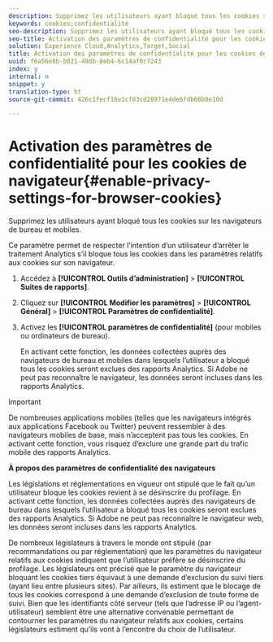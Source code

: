 ```yaml
---
description: Supprimez les utilisateurs ayant bloqué tous les cookies sur les navigateurs de bureau et mobiles.
keywords: cookies;confidentialité
seo-description: Supprimez les utilisateurs ayant bloqué tous les cookies sur les navigateurs de bureau et mobiles.
seo-title: Activation des paramètres de confidentialité pour les cookies de navigateur
solution: Experience Cloud,Analytics,Target,Social
title: Activation des paramètres de confidentialité pour les cookies de navigateur
uuid: f6a56e8b-b021-49db-8eb4-6c14af0c7243
index: y
internal: n
snippet: y
translation-type: ht
source-git-commit: 426c1fecf16e1cf83cd28971e4de6fdb66b0e10d

---
```



# Activation des paramètres de confidentialité pour les cookies de navigateur{#enable-privacy-settings-for-browser-cookies}

Supprimez les utilisateurs ayant bloqué tous les cookies sur les navigateurs de bureau et mobiles.

Ce paramètre permet de respecter l’intention d’un utilisateur d’arrêter le traitement Analytics s’il bloque tous les cookies dans les paramètres relatifs aux cookies sur son navigateur.

1. Accédez à **[!UICONTROL Outils d’administration]** &gt; **[!UICONTROL Suites de rapports]**.
1. Cliquez sur **[!UICONTROL Modifier les paramètres]** &gt; **[!UICONTROL Général]** &gt; **[!UICONTROL Paramètres de confidentialité]**.
1. Activez les **[!UICONTROL paramètres de confidentialité]** (pour mobiles ou ordinateurs de bureau).

   En activant cette fonction, les données collectées auprès des navigateurs de bureau et mobiles dans lesquels l’utilisateur a bloqué tous les cookies seront exclues des rapports Analytics. Si Adobe ne peut pas reconnaître le navigateur, les données seront incluses dans les rapports Analytics.

>[!IMPORTANT]
>
>De nombreuses applications mobiles (telles que les navigateurs intégrés aux applications Facebook ou Twitter) peuvent ressembler à des navigateurs mobiles de base, mais n’acceptent pas tous les cookies. En activant cette fonction, vous risquez d’exclure une grande part du trafic mobile des rapports Analytics.

**À propos des paramètres de confidentialité des navigateurs**

Les législations et réglementations en vigueur ont stipulé que le fait qu’un utilisateur bloque les cookies revient à se désinscrire du profilage. En activant cette fonction, les données collectées auprès des navigateurs de bureau dans lesquels l’utilisateur a bloqué tous les cookies seront exclues des rapports Analytics. Si Adobe ne peut pas reconnaître le navigateur web, les données seront incluses dans les rapports Analytics.

De nombreux législateurs à travers le monde ont stipulé (par recommandations ou par réglementation) que les paramètres du navigateur relatifs aux cookies indiquent que l’utilisateur préfère se désinscrire du profilage. Les législateurs ont précisé que le paramètre du navigateur bloquant les cookies tiers équivaut à une demande d’exclusion du suivi tiers (ayant lieu entre plusieurs sites). Par ailleurs, ils estiment que le blocage de tous les cookies correspond à une demande d’exclusion de toute forme de suivi. Bien que les identifiants côté serveur (tels que l’adresse IP ou l’agent-utilisateur) semblent être une alternative convenable permettant de contourner les paramètres du navigateur relatifs aux cookies, certains législateurs estiment qu’ils vont à l’encontre du choix de l’utilisateur.